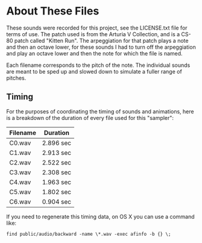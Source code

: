 # About These Files

These sounds were recorded for this project, see the LICENSE.txt file for terms of use. The patch used is from the
Arturia V Collection, and is a CS-80 patch called "Kitten Run". The arpeggiation for that patch plays a note and then
an octave lower, for these sounds I had to turn off the arpeggiation and play an octave lower and then the note for
which the file is named.

Each filename corresponds to the pitch of the note. The individual sounds are meant to be sped up and slowed down to
simulate a fuller range of pitches.

## Timing

For the purposes of coordinating the timing of sounds and animations, here is a
breakdown of the duration of every file used for this "sampler":

| Filename | Duration   |
| -------- | ---------- |
| C0.wav   | 2.896 sec  |
| C1.wav   | 2.913 sec  |
| C2.wav   | 2.522 sec  |
| C3.wav   | 2.308 sec  |
| C4.wav   | 1.963 sec  |
| C5.wav   | 1.802 sec  |
| C6.wav   | 0.904 sec  |

If you need to regenerate this timing data, on OS X you can use a command like:

```find public/audio/backward -name \*.wav -exec afinfo -b {} \;```

